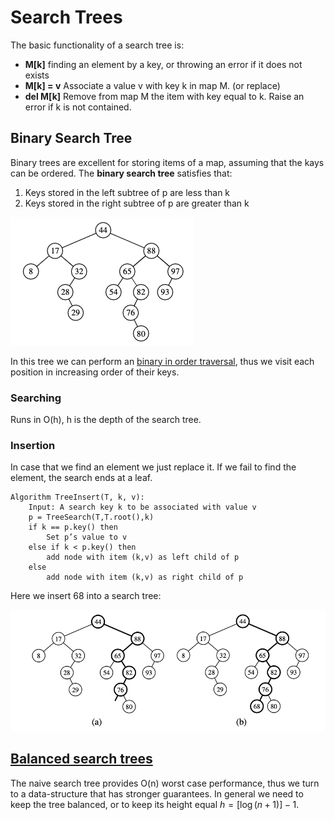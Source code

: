 # Search Trees

The basic functionality of a search tree is:

* **M[k]** finding an element by a key, or throwing an error if it does not exists
* **M[k] = v** Associate a value v with key k in map M. (or replace)
* **del M[k]** Remove from map M the item with key equal to k. Raise an error if k is not contained.

## Binary Search Tree

Binary trees are excellent for storing items of a map, assuming that the kays can be ordered. The **binary search tree** satisfies that: 
1. Keys stored in the left subtree of p are less than k
2. Keys stored in the right subtree of p are greater than k

![](../.images/algorithms/binary_search_tree_2.png)

In this tree we can perform an [binary in order traversal](tree_traversals.md), thus we visit each position in increasing order of their keys.

### Searching
Runs in O(h), h is the depth of the search tree.

### Insertion
In case that we find an element we just replace it. If we fail to find the element, the search ends at a leaf. 

```
Algorithm TreeInsert(T, k, v):
    Input: A search key k to be associated with value v
    p = TreeSearch(T,T.root(),k) 
    if k == p.key() then
        Set p’s value to v 
    else if k < p.key() then
        add node with item (k,v) as left child of p 
    else
        add node with item (k,v) as right child of p
```
Here we insert 68 into a search tree:

![](../.images/algorithms/search_tree_insert.png)
## [Balanced search trees](balanced_search_trees.md)
The naive search tree provides O(n) worst case performance, thus we turn to a data-structure that has stronger guarantees. In general we need to keep the tree balanced, or to keep its height equal $h=[\log (n+1)] - 1$.